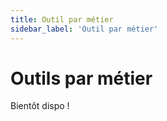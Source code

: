 ```yaml
---
title: Outil par métier
sidebar_label: 'Outil par métier'
---
```


# Outils par métier

Bientôt dispo !